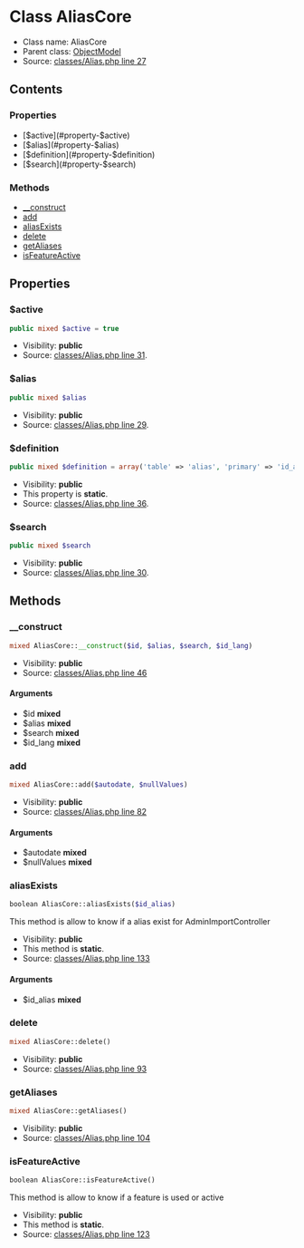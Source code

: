 Class AliasCore
=====================





* Class name: AliasCore
* Parent class: [ObjectModel](class.ObjectModelCore.md)
* Source: [classes/Alias.php line 27](https://github.com/PrestaShop/PrestaShop/blob/1.6.0.6/classes/Alias.php#L27)


Contents
--------


### Properties

* [$active](#property-$active)
* [$alias](#property-$alias)
* [$definition](#property-$definition)
* [$search](#property-$search)

### Methods

* [__construct](#method-__construct)
* [add](#method-add)
* [aliasExists](#method-aliasExists)
* [delete](#method-delete)
* [getAliases](#method-getAliases)
* [isFeatureActive](#method-isFeatureActive)




Properties
----------


### <a name="property-$active"></a>$active

```php
public mixed $active = true
```





* Visibility: **public**
* Source: [classes/Alias.php line 31](https://github.com/PrestaShop/PrestaShop/blob/1.6.0.6/classes/Alias.php#L31).


### <a name="property-$alias"></a>$alias

```php
public mixed $alias
```





* Visibility: **public**
* Source: [classes/Alias.php line 29](https://github.com/PrestaShop/PrestaShop/blob/1.6.0.6/classes/Alias.php#L29).


### <a name="property-$definition"></a>$definition

```php
public mixed $definition = array('table' => 'alias', 'primary' => 'id_alias', 'fields' => array('search' => array('type' => self::TYPE_STRING, 'validate' => 'isValidSearch', 'required' => true, 'size' => 255), 'alias' => array('type' => self::TYPE_STRING, 'validate' => 'isValidSearch', 'required' => true, 'size' => 255), 'active' => array('type' => self::TYPE_BOOL, 'validate' => 'isBool')))
```





* Visibility: **public**
* This property is **static**.
* Source: [classes/Alias.php line 36](https://github.com/PrestaShop/PrestaShop/blob/1.6.0.6/classes/Alias.php#L36).


### <a name="property-$search"></a>$search

```php
public mixed $search
```





* Visibility: **public**
* Source: [classes/Alias.php line 30](https://github.com/PrestaShop/PrestaShop/blob/1.6.0.6/classes/Alias.php#L30).


Methods
-------


### <a name="method-__construct"></a>__construct

```php
mixed AliasCore::__construct($id, $alias, $search, $id_lang)
```





* Visibility: **public**
* Source: [classes/Alias.php line 46](https://github.com/PrestaShop/PrestaShop/blob/1.6.0.6/classes/Alias.php#L46)


#### Arguments
* $id **mixed**
* $alias **mixed**
* $search **mixed**
* $id_lang **mixed**



### <a name="method-add"></a>add

```php
mixed AliasCore::add($autodate, $nullValues)
```





* Visibility: **public**
* Source: [classes/Alias.php line 82](https://github.com/PrestaShop/PrestaShop/blob/1.6.0.6/classes/Alias.php#L82)


#### Arguments
* $autodate **mixed**
* $nullValues **mixed**



### <a name="method-aliasExists"></a>aliasExists

```php
boolean AliasCore::aliasExists($id_alias)
```

This method is allow to know if a alias exist for AdminImportController



* Visibility: **public**
* This method is **static**.
* Source: [classes/Alias.php line 133](https://github.com/PrestaShop/PrestaShop/blob/1.6.0.6/classes/Alias.php#L133)


#### Arguments
* $id_alias **mixed**



### <a name="method-delete"></a>delete

```php
mixed AliasCore::delete()
```





* Visibility: **public**
* Source: [classes/Alias.php line 93](https://github.com/PrestaShop/PrestaShop/blob/1.6.0.6/classes/Alias.php#L93)




### <a name="method-getAliases"></a>getAliases

```php
mixed AliasCore::getAliases()
```





* Visibility: **public**
* Source: [classes/Alias.php line 104](https://github.com/PrestaShop/PrestaShop/blob/1.6.0.6/classes/Alias.php#L104)




### <a name="method-isFeatureActive"></a>isFeatureActive

```php
boolean AliasCore::isFeatureActive()
```

This method is allow to know if a feature is used or active



* Visibility: **public**
* This method is **static**.
* Source: [classes/Alias.php line 123](https://github.com/PrestaShop/PrestaShop/blob/1.6.0.6/classes/Alias.php#L123)



